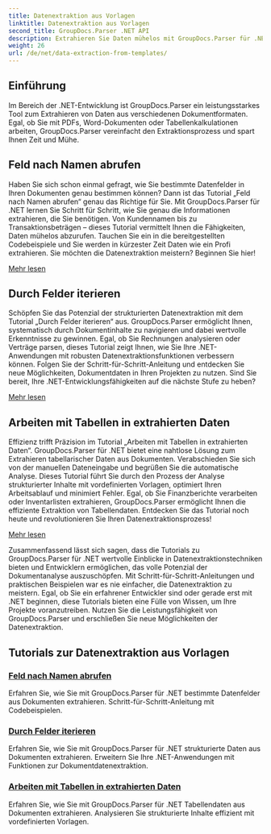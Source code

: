 ```yaml
---
title: Datenextraktion aus Vorlagen
linktitle: Datenextraktion aus Vorlagen
second_title: GroupDocs.Parser .NET API
description: Extrahieren Sie Daten mühelos mit GroupDocs.Parser für .NET. Erfahren Sie, wie Sie bestimmte Felder abrufen, Daten durchlaufen und mit Tabellen in extrahierten Inhalten arbeiten.
weight: 26
url: /de/net/data-extraction-from-templates/
---
```


## Einführung

Im Bereich der .NET-Entwicklung ist GroupDocs.Parser ein leistungsstarkes Tool zum Extrahieren von Daten aus verschiedenen Dokumentformaten. Egal, ob Sie mit PDFs, Word-Dokumenten oder Tabellenkalkulationen arbeiten, GroupDocs.Parser vereinfacht den Extraktionsprozess und spart Ihnen Zeit und Mühe.

## Feld nach Namen abrufen

Haben Sie sich schon einmal gefragt, wie Sie bestimmte Datenfelder in Ihren Dokumenten genau bestimmen können? Dann ist das Tutorial „Feld nach Namen abrufen“ genau das Richtige für Sie. Mit GroupDocs.Parser für .NET lernen Sie Schritt für Schritt, wie Sie genau die Informationen extrahieren, die Sie benötigen. Von Kundennamen bis zu Transaktionsbeträgen – dieses Tutorial vermittelt Ihnen die Fähigkeiten, Daten mühelos abzurufen. Tauchen Sie ein in die bereitgestellten Codebeispiele und Sie werden in kürzester Zeit Daten wie ein Profi extrahieren. Sie möchten die Datenextraktion meistern? Beginnen Sie hier!

[Mehr lesen](./get-field-by-name/)

## Durch Felder iterieren

Schöpfen Sie das Potenzial der strukturierten Datenextraktion mit dem Tutorial „Durch Felder iterieren“ aus. GroupDocs.Parser ermöglicht Ihnen, systematisch durch Dokumentinhalte zu navigieren und dabei wertvolle Erkenntnisse zu gewinnen. Egal, ob Sie Rechnungen analysieren oder Verträge parsen, dieses Tutorial zeigt Ihnen, wie Sie Ihre .NET-Anwendungen mit robusten Datenextraktionsfunktionen verbessern können. Folgen Sie der Schritt-für-Schritt-Anleitung und entdecken Sie neue Möglichkeiten, Dokumentdaten in Ihren Projekten zu nutzen. Sind Sie bereit, Ihre .NET-Entwicklungsfähigkeiten auf die nächste Stufe zu heben?

[Mehr lesen](./iterate-through-fields/)

## Arbeiten mit Tabellen in extrahierten Daten

Effizienz trifft Präzision im Tutorial „Arbeiten mit Tabellen in extrahierten Daten“. GroupDocs.Parser für .NET bietet eine nahtlose Lösung zum Extrahieren tabellarischer Daten aus Dokumenten. Verabschieden Sie sich von der manuellen Dateneingabe und begrüßen Sie die automatische Analyse. Dieses Tutorial führt Sie durch den Prozess der Analyse strukturierter Inhalte mit vordefinierten Vorlagen, optimiert Ihren Arbeitsablauf und minimiert Fehler. Egal, ob Sie Finanzberichte verarbeiten oder Inventarlisten extrahieren, GroupDocs.Parser ermöglicht Ihnen die effiziente Extraktion von Tabellendaten. Entdecken Sie das Tutorial noch heute und revolutionieren Sie Ihren Datenextraktionsprozess!

[Mehr lesen](./working-with-tables-in-extracted-data/)

Zusammenfassend lässt sich sagen, dass die Tutorials zu GroupDocs.Parser für .NET wertvolle Einblicke in Datenextraktionstechniken bieten und Entwicklern ermöglichen, das volle Potenzial der Dokumentanalyse auszuschöpfen. Mit Schritt-für-Schritt-Anleitungen und praktischen Beispielen war es nie einfacher, die Datenextraktion zu meistern. Egal, ob Sie ein erfahrener Entwickler sind oder gerade erst mit .NET beginnen, diese Tutorials bieten eine Fülle von Wissen, um Ihre Projekte voranzutreiben. Nutzen Sie die Leistungsfähigkeit von GroupDocs.Parser und erschließen Sie neue Möglichkeiten der Datenextraktion.
## Tutorials zur Datenextraktion aus Vorlagen
### [Feld nach Namen abrufen](./get-field-by-name/)
Erfahren Sie, wie Sie mit GroupDocs.Parser für .NET bestimmte Datenfelder aus Dokumenten extrahieren. Schritt-für-Schritt-Anleitung mit Codebeispielen.
### [Durch Felder iterieren](./iterate-through-fields/)
Erfahren Sie, wie Sie mit GroupDocs.Parser für .NET strukturierte Daten aus Dokumenten extrahieren. Erweitern Sie Ihre .NET-Anwendungen mit Funktionen zur Dokumentdatenextraktion.
### [Arbeiten mit Tabellen in extrahierten Daten](./working-with-tables-in-extracted-data/)
Erfahren Sie, wie Sie mit GroupDocs.Parser für .NET Tabellendaten aus Dokumenten extrahieren. Analysieren Sie strukturierte Inhalte effizient mit vordefinierten Vorlagen.